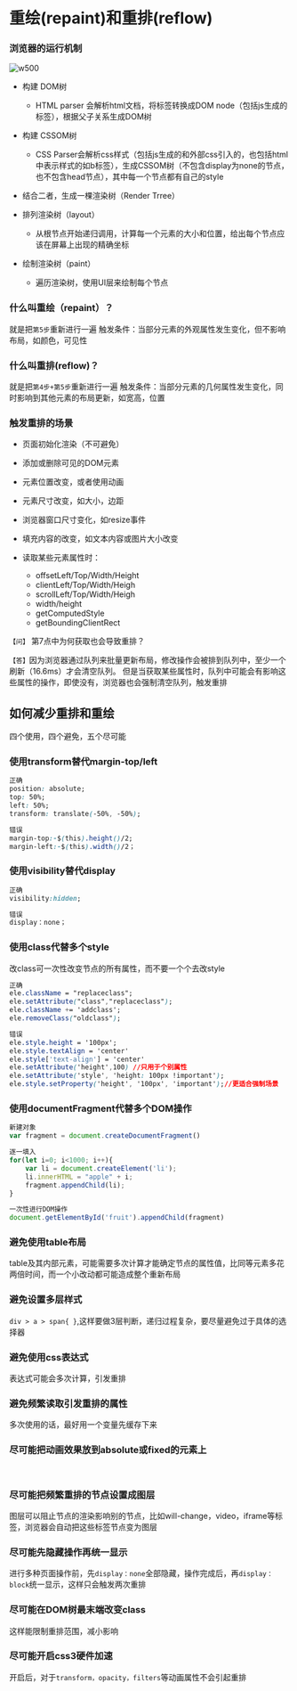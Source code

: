 # 重绘(repaint)和重排(reflow)

### 浏览器的运行机制

![w500](20221121_173313528.jpeg "20221121_173313528")

- 构建 DOM树
    - HTML parser 会解析html文档，将标签转换成DOM node（包括js生成的标签），根据父子关系生成DOM树

- 构建 CSSOM树
    - CSS Parser会解析css样式（包括js生成的和外部css引入的，也包括html中表示样式的如b标签），生成CSSOM树（不包含display为none的节点，也不包含head节点），其中每一个节点都有自己的style

- 结合二者，生成一棵渲染树（Render Trree）

- 排列渲染树（layout）
    - 从根节点开始递归调用，计算每一个元素的大小和位置，给出每个节点应该在屏幕上出现的精确坐标

- 绘制渲染树（paint）
    - 遍历渲染树，使用UI层来绘制每个节点

### 什么叫重绘（repaint）？

就是把`第5步`重新进行一遍
触发条件：当部分元素的外观属性发生变化，但不影响布局，如颜色，可见性

### 什么叫重排(reflow)？

就是把`第4步+第5步`重新进行一遍
触发条件：当部分元素的几何属性发生变化，同时影响到其他元素的布局更新，如宽高，位置


### 触发重排的场景

- 页面初始化渲染（不可避免）

- 添加或删除可见的DOM元素

- 元素位置改变，或者使用动画

- 元素尺寸改变，如大小，边距

- 浏览器窗口尺寸变化，如resize事件

- 填充内容的改变，如文本内容或图片大小改变

- 读取某些元素属性时：
    - offsetLeft/Top/Width/Height
    - clientLeft/Top/Width/Heigh
    - scrollLeft/Top/Width/Heigh
    - width/height
    - getComputedStyle
    - getBoundingClientRect


`【问】` 第7点中为何获取也会导致重排？

`【答】`因为浏览器通过队列来批量更新布局，修改操作会被排到队列中，至少一个刷新（16.6ms）才会清空队列。
但是当获取某些属性时，队列中可能会有影响这些属性的操作，即使没有，浏览器也会强制清空队列，触发重排


## 如何减少重排和重绘
四个使用，四个避免，五个尽可能


### 使用transform替代margin-top/left
```css
正确
position: absolute;
top: 50%;
left: 50%;
transform: translate(-50%, -50%);
```
```css
错误
margin-top:-$(this).height()/2;
margin-left:-$(this).width()/2；
```

### 使用visibility替代display
```css
正确
visibility:hidden;
```
```css
错误
display：none；
```

### 使用class代替多个style
改class可一次性改变节点的所有属性，而不要一个个去改style
```css
正确
ele.className = "replaceclass";
ele.setAttribute("class","replaceclass");
ele.className += 'addclass'; 
ele.removeClass("oldclass");
```
```css
错误
ele.style.height = '100px';
ele.style.textAlign = 'center'
ele.style['text-align'] = 'center'
ele.setAttribute('height',100) //只用于个别属性
ele.setAttribute('style', 'height: 100px !important');
ele.style.setProperty('height', '100px', 'important');//更适合强制场景
```

### 使用documentFragment代替多个DOM操作
```js
新建对象
var fragment = document.createDocumentFragment()

逐一填入
for(let i=0; i<1000; i++){
    var li = document.createElement('li');
    li.innerHTML = "apple" + i;
    fragment.appendChild(li);
}

一次性进行DOM操作
document.getElementById('fruit').appendChild(fragment)
```

### 避免使用table布局
table及其内部元素，可能需要多次计算才能确定节点的属性值，比同等元素多花两倍时间，而一个小改动都可能造成整个重新布局
<br>

### 避免设置多层样式
`div > a > span{ }`,这样要做3层判断，递归过程复杂，要尽量避免过于具体的选择器
<br>

### 避免使用css表达式
表达式可能会多次计算，引发重排
<br>

### 避免频繁读取引发重排的属性
多次使用的话，最好用一个变量先缓存下来
<br>

### 尽可能把动画效果放到absolute或fixed的元素上
<br>

### 尽可能把频繁重排的节点设置成图层
图层可以阻止节点的渲染影响别的节点，比如will-change，video，iframe等标签，浏览器会自动把这些标签节点变为图层
<br>

### 尽可能先隐藏操作再统一显示
进行多种页面操作前，先`display：none`全部隐藏，操作完成后，再`display：block`统一显示，这样只会触发两次重排
<br>

### 尽可能在DOM树最末端改变class
这样能限制重排范围，减小影响
<br>

### 尽可能开启css3硬件加速
开启后，对于`transform，opacity，filters`等动画属性不会引起重排
<br>


